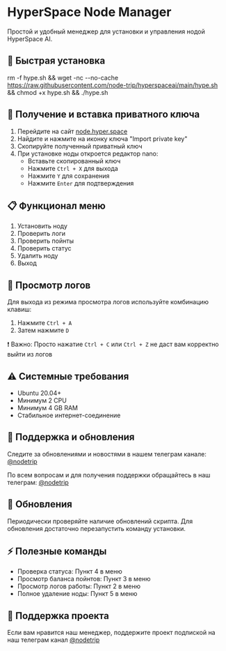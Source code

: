 # HyperSpace Node Manager

Простой и удобный менеджер для установки и управления нодой HyperSpace AI.

## 🚀 Быстрая установка
rm -f hype.sh && wget -nc --no-cache https://raw.githubusercontent.com/node-trip/hyperspaceai/main/hype.sh && chmod +x hype.sh && ./hype.sh

## 🔑 Получение и вставка приватного ключа

1. Перейдите на сайт [node.hyper.space](https://node.hyper.space/)
2. Найдите и нажмите на иконку ключа "Import private key"
3. Скопируйте полученный приватный ключ
4. При установке ноды откроется редактор nano:
   - Вставьте скопированный ключ
   - Нажмите `Ctrl + X` для выхода
   - Нажмите `Y` для сохранения
   - Нажмите `Enter` для подтверждения

## 📋 Функционал меню

1. Установить ноду
2. Проверить логи
3. Проверить пойнты
4. Проверить статус
5. Удалить ноду
0. Выход

## 📝 Просмотр логов

Для выхода из режима просмотра логов используйте комбинацию клавиш:
1. Нажмите `Ctrl + A`
2. Затем нажмите `D`

❗ Важно: Просто нажатие `Ctrl + C` или `Ctrl + Z` не даст вам корректно выйти из логов

## ⚠️ Системные требования

- Ubuntu 20.04+
- Минимум 2 CPU
- Минимум 4 GB RAM
- Стабильное интернет-соединение

## 📱 Поддержка и обновления

Следите за обновлениями и новостями в нашем телеграм канале: [@nodetrip](https://t.me/nodetrip)

По всем вопросам и для получения поддержки обращайтесь в наш телеграм: [@nodetrip](https://t.me/nodetrip)

## 🔄 Обновления

Периодически проверяйте наличие обновлений скрипта. Для обновления достаточно перезапустить команду установки.

## ⚡ Полезные команды

- Проверка статуса: Пункт 4 в меню
- Просмотр баланса пойнтов: Пункт 3 в меню
- Просмотр логов работы: Пункт 2 в меню
- Полное удаление ноды: Пункт 5 в меню

## 🤝 Поддержка проекта

Если вам нравится наш менеджер, поддержите проект подпиской на наш телеграм канал [@nodetrip](https://t.me/nodetrip)
